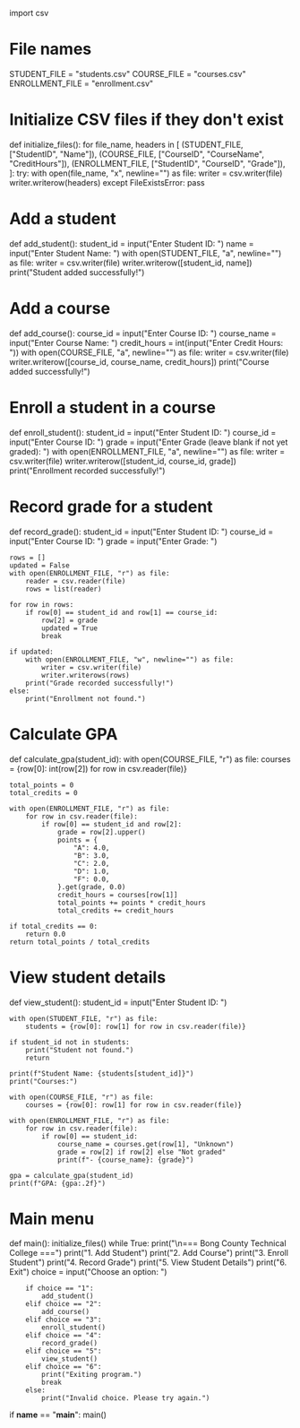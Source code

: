import csv

# File names
STUDENT_FILE = "students.csv"
COURSE_FILE = "courses.csv"
ENROLLMENT_FILE = "enrollment.csv"

# Initialize CSV files if they don't exist
def initialize_files():
    for file_name, headers in [
        (STUDENT_FILE, ["StudentID", "Name"]),
        (COURSE_FILE, ["CourseID", "CourseName", "CreditHours"]),
        (ENROLLMENT_FILE, ["StudentID", "CourseID", "Grade"]),
    ]:
        try:
            with open(file_name, "x", newline="") as file:
                writer = csv.writer(file)
                writer.writerow(headers)
        except FileExistsError:
            pass

# Add a student
def add_student():
    student_id = input("Enter Student ID: ")
    name = input("Enter Student Name: ")
    with open(STUDENT_FILE, "a", newline="") as file:
        writer = csv.writer(file)
        writer.writerow([student_id, name])
    print("Student added successfully!")

# Add a course
def add_course():
    course_id = input("Enter Course ID: ")
    course_name = input("Enter Course Name: ")
    credit_hours = int(input("Enter Credit Hours: "))
    with open(COURSE_FILE, "a", newline="") as file:
        writer = csv.writer(file)
        writer.writerow([course_id, course_name, credit_hours])
    print("Course added successfully!")

# Enroll a student in a course
def enroll_student():
    student_id = input("Enter Student ID: ")
    course_id = input("Enter Course ID: ")
    grade = input("Enter Grade (leave blank if not yet graded): ")
    with open(ENROLLMENT_FILE, "a", newline="") as file:
        writer = csv.writer(file)
        writer.writerow([student_id, course_id, grade])
    print("Enrollment recorded successfully!")

# Record grade for a student
def record_grade():
    student_id = input("Enter Student ID: ")
    course_id = input("Enter Course ID: ")
    grade = input("Enter Grade: ")
    
    rows = []
    updated = False
    with open(ENROLLMENT_FILE, "r") as file:
        reader = csv.reader(file)
        rows = list(reader)
    
    for row in rows:
        if row[0] == student_id and row[1] == course_id:
            row[2] = grade
            updated = True
            break
    
    if updated:
        with open(ENROLLMENT_FILE, "w", newline="") as file:
            writer = csv.writer(file)
            writer.writerows(rows)
        print("Grade recorded successfully!")
    else:
        print("Enrollment not found.")

# Calculate GPA
def calculate_gpa(student_id):
    with open(COURSE_FILE, "r") as file:
        courses = {row[0]: int(row[2]) for row in csv.reader(file)}
    
    total_points = 0
    total_credits = 0
    
    with open(ENROLLMENT_FILE, "r") as file:
        for row in csv.reader(file):
            if row[0] == student_id and row[2]:
                grade = row[2].upper()
                points = {
                    "A": 4.0,
                    "B": 3.0,
                    "C": 2.0,
                    "D": 1.0,
                    "F": 0.0,
                }.get(grade, 0.0)
                credit_hours = courses[row[1]]
                total_points += points * credit_hours
                total_credits += credit_hours
    
    if total_credits == 0:
        return 0.0
    return total_points / total_credits

# View student details
def view_student():
    student_id = input("Enter Student ID: ")
    
    with open(STUDENT_FILE, "r") as file:
        students = {row[0]: row[1] for row in csv.reader(file)}
    
    if student_id not in students:
        print("Student not found.")
        return
    
    print(f"Student Name: {students[student_id]}")
    print("Courses:")
    
    with open(COURSE_FILE, "r") as file:
        courses = {row[0]: row[1] for row in csv.reader(file)}
    
    with open(ENROLLMENT_FILE, "r") as file:
        for row in csv.reader(file):
            if row[0] == student_id:
                course_name = courses.get(row[1], "Unknown")
                grade = row[2] if row[2] else "Not graded"
                print(f"- {course_name}: {grade}")
    
    gpa = calculate_gpa(student_id)
    print(f"GPA: {gpa:.2f}")

# Main menu
def main():
    initialize_files()
    while True:
        print("\n=== Bong County Technical College ===")
        print("1. Add Student")
        print("2. Add Course")
        print("3. Enroll Student")
        print("4. Record Grade")
        print("5. View Student Details")
        print("6. Exit")
        choice = input("Choose an option: ")
        
        if choice == "1":
            add_student()
        elif choice == "2":
            add_course()
        elif choice == "3":
            enroll_student()
        elif choice == "4":
            record_grade()
        elif choice == "5":
            view_student()
        elif choice == "6":
            print("Exiting program.")
            break
        else:
            print("Invalid choice. Please try again.")

if __name__ == "__main__":
    main()
